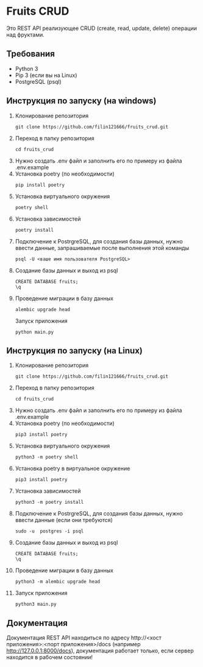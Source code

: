 # Fruits CRUD
Это REST API реализующее CRUD (create, read, update, delete) операции над фруктами.
## Требования
- Python 3
- Pip 3 (если вы на Linux)
- PostgreSQL (psql)
## Инструкция по запуску (на windows)
1. Клонирование репозитория
    ```shell
    git clone https://github.com/filin121666/fruits_crud.git
    ```
2. Переход в папку репозитория
    ```shell
    cd fruits_crud
    ```
3. Нужно создать .env файл и заполнить его по примеру из файла .env.example
4. Установка poetry (по необходимости)
    ```shell
    pip install poetry
    ```
5. Установка виртуального окружения
    ```shell
    poetry shell
    ```
6. Установка зависимостей
    ```shell
    poetry install
    ```
7. Подключение к PostrgreSQL, для создания базы данных, нужно ввести данные, запрашиваемые после выполнения этой команды
    ```shell
    psql -U <ваше имя пользователя PostgreSQL>
    ```
8. Создание базы данных и выход из psql
    ```shell
    CREATE DATABASE fruits;
    \q
    ```
9. Проведение миграции в базу данных
    ```shell
    alembic upgrade head
    ```
    Запуск приложения
    ```shell
    python main.py
    ```
## Инструкция по запуску (на Linux)
1. Клонирование репозитория
    ```shell
    git clone https://github.com/filin121666/fruits_crud.git
    ```
2. Переход в папку репозитория
    ```shell
    cd fruits_crud
    ```
3. Нужно создать .env файл и заполнить его по примеру из файла .env.example
4. Установка poetry (по необходимости)
    ```shell
    pip3 install poetry
    ```
5. Установка виртуального окружения
    ```shell
    python3 -m poetry shell
    ```
6. Установка poetry в виртуальное окружение
    ```shell
    pip3 install poetry
    ```
7. Установка зависимостей
    ```shell
    python3 -m poetry install
    ```
8. Подключение к PostrgreSQL, для создания базы данных, нужно ввести данные (если они требуются)
    ```shell
    sudo -u  postgres -i psql
    ```
9. Создание базы данных и выход из psql
    ```shell
    CREATE DATABASE fruits;
    \q
    ```
10. Проведение миграции в базу данных
    ```shell
    python3 -m alembic upgrade head
    ```
11. Запуск приложения
    ```shell
    python3 main.py
    ```
## Документация
Документация REST API находиться по адресу http://<хост приложения>:<порт приложения>/docs (например http://127.0.0.1:8000/docs), документация работает только, если сервер находится в рабочем состоянии!
